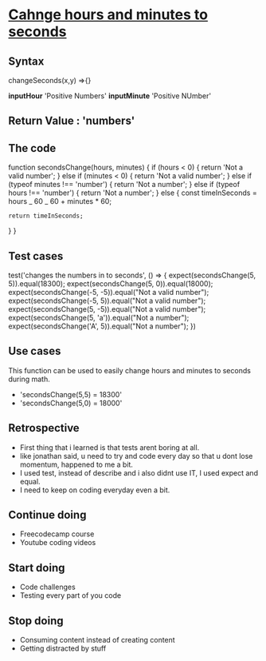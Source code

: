 # [Cahnge hours and minutes to seconds](https://edabit.com/challenge/JesaFi5ntBEbGT8bu)

<!-- Discription : This function allows you to input two positive number as arguments, where the first argument is a considered an hour and the second number is considered minute and the output is number which is considered seconds.
-->

## Syntax

changeSeconds(x,y) =>{}

**inputHour** 'Positive Numbers' **inputMinute** 'Positive NUmber'

## Return Value : 'numbers'

<!-- The out put is the hour from the hour input plus the minutes from the minute input converted in to seconds-->

## The code

function secondsChange(hours, minutes) { if (hours < 0) { return 'Not a valid
number'; } else if (minutes < 0) { return 'Not a valid number'; } else if
(typeof minutes !== 'number') { return 'Not a number'; } else if (typeof hours
!== 'number') { return 'Not a number'; } else { const timeInSeconds = hours _ 60
_ 60 + minutes \* 60;

    return timeInSeconds;

} }

## Test cases

test('changes the numbers in to seconds', () => { expect(secondsChange(5,
5)).equal(18300); expect(secondsChange(5, 0)).equal(18000);
expect(secondsChange(-5, -5)).equal("Not a valid number");
expect(secondsChange(-5, 5)).equal("Not a valid number");
expect(secondsChange(5, -5)).equal("Not a valid number");
expect(secondsChange(5, 'a')).equal("Not a number"); expect(secondsChange('A',
5)).equal("Not a number"); })

## Use cases

This function can be used to easily change hours and minutes to seconds during
math.

- 'secondsChange(5,5) = 18300'
- 'secondsChange(5,0) = 18000'

## Retrospective

- First thing that i learned is that tests arent boring at all.
- like jonathan said, u need to try and code every day so that u dont lose
  momentum, happened to me a bit.
- I used test, instead of describe and i also didnt use IT, I used expect and
  equal.
- I need to keep on coding everyday even a bit.

## Continue doing

- Freecodecamp course
- Youtube coding videos

## Start doing

- Code challenges
- Testing every part of you code

## Stop doing

- Consuming content instead of creating content
- Getting distracted by stuff
